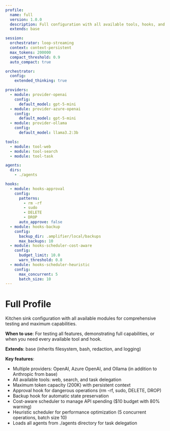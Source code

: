 ```yaml
---
profile:
  name: full
  version: 1.0.0
  description: Full configuration with all available tools, hooks, and agents
  extends: base

session:
  orchestrator: loop-streaming
  context: context-persistent
  max_tokens: 200000
  compact_threshold: 0.9
  auto_compact: true

orchestrator:
  config:
    extended_thinking: true

providers:
  - module: provider-openai
    config:
      default_model: gpt-5-mini
  - module: provider-azure-openai
    config:
      default_model: gpt-5-mini
  - module: provider-ollama
    config:
      default_model: llama3.2:3b

tools:
  - module: tool-web
  - module: tool-search
  - module: tool-task

agents:
  dirs:
    - ./agents

hooks:
  - module: hooks-approval
    config:
      patterns:
        - rm -rf
        - sudo
        - DELETE
        - DROP
      auto_approve: false
  - module: hooks-backup
    config:
      backup_dir: .amplifier/local/backups
      max_backups: 10
  - module: hooks-scheduler-cost-aware
    config:
      budget_limit: 10.0
      warn_threshold: 0.8
  - module: hooks-scheduler-heuristic
    config:
      max_concurrent: 5
      batch_size: 10
---
```


# Full Profile

Kitchen sink configuration with all available modules for comprehensive testing and maximum capabilities.

**When to use**: For testing all features, demonstrating full capabilities, or when you need every available tool and hook.

**Extends**: base (inherits filesystem, bash, redaction, and logging)

**Key features**:
- Multiple providers: OpenAI, Azure OpenAI, and Ollama (in addition to Anthropic from base)
- All available tools: web, search, and task delegation
- Maximum token capacity (200K) with persistent context
- Approval hook for dangerous operations (rm -rf, sudo, DELETE, DROP)
- Backup hook for automatic state preservation
- Cost-aware scheduler to manage API spending ($10 budget with 80% warning)
- Heuristic scheduler for performance optimization (5 concurrent operations, batch size 10)
- Loads all agents from ./agents directory for task delegation